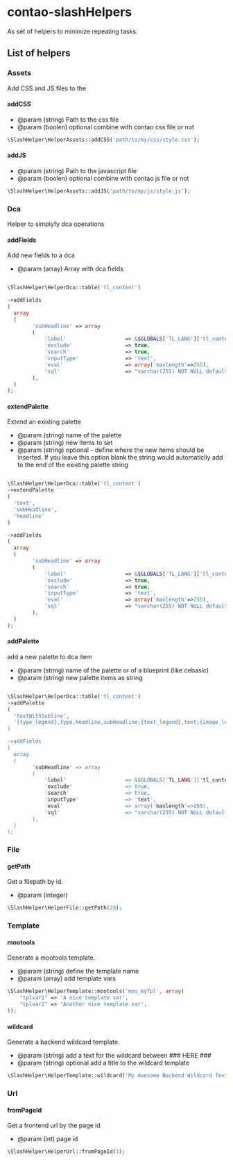 # contao-slashHelpers #

As set of helpers to minimize repeating tasks.

## List of helpers ##

### Assets ###

Add CSS and JS files to the <head>

#### addCSS ####

- @param (string) Path to the css file
- @param (boolen) optional combine with contao css file or not

```php
\SlashHelper\HelperAssets::addCSS('path/to/my/css/style.css');
```

#### addJS ####

- @param (string) Path to the javascript file
- @param (boolen) optional combine with contao js file or not

```php
\SlashHelper\HelperAssets::addJS('path/to/my/js/style.js');
```

### Dca ###

Helper to simplyfy dca operations


#### addFields ####
Add new fields to a dca

- @param (array) Array with dca fields 

```php

\SlashHelper\HelperDca::table('tl_content')

->addFields
(
  array
  (
		'subHeadline' => array
		(
			'label'                   => &$GLOBALS['TL_LANG']['tl_content']['subHeadline'],
			'exclude'                 => true,
			'search'                  => true,
			'inputType'               => 'text',
			'eval'                    => array('maxlength'=>255),
			'sql'                     => "varchar(255) NOT NULL default ''"
		),
  )
);

```


#### extendPalette ####
Extend an existing palette

- @param (string) name of the palette
- @param (string) new items to set
- @param (string) optional - define where the new items should be inserted. If you leave this option blank the string would automaticlly add to the end of the existing palette string

```php

\SlashHelper\HelperDca::table('tl_content')
->extendPalette
(
  'text',
  'subHeadline',
  'headline'
)

->addFields
(
  array
  (
		'subHeadline' => array
		(
			'label'                   => &$GLOBALS['TL_LANG']['tl_content']['subHeadline'],
			'exclude'                 => true,
			'search'                  => true,
			'inputType'               => 'text',
			'eval'                    => array('maxlength'=>255),
			'sql'                     => "varchar(255) NOT NULL default ''"
		),
  )
);

```
#### addPalette ####
add a new palette to dca item

- @param (string) name of the palette or of a blueprint (like cebasic)
- @param (string) new palette items as string

```php

\SlashHelper\HelperDca::table('tl_content')
->addPalette
(
  'textWithSubline',
  '{type_legend},type,headline,subHeadline;{text_legend},text;{image_legend},addImage;{protected_legend:hide},protected;{expert_legend:hide},guests,cssID,space;{invisible_legend:hide},invisible,start,stop''
)

->addFields
(
  array
  (
		'subHeadline' => array
		(
			'label'                   => &$GLOBALS['TL_LANG']['tl_content']['subHeadline'],
			'exclude'                 => true,
			'search'                  => true,
			'inputType'               => 'text',
			'eval'                    => array('maxlength'=>255),
			'sql'                     => "varchar(255) NOT NULL default ''"
		),
  )
);

```


### File ###

#### getPath ####

Get a filepath by id.

- @param (integer) 

```php
\SlashHelper\HelperFile::getPath(20);
```


### Template ###

#### mootools ####

Generate a mootools template.

- @param (string) define the template name
- @param (array) add template vars

```php
\SlashHelper\HelperTemplate::mootools('moo_myTpl', array(
	"tplvar1" => 'A nice template var',
	"tplvar2" => 'Another nice template var',
));
```

#### wildcard ####

Generate a backend wildcard template.

- @param (string) add a text for the wildcard between ### HERE ###
- @param (string) optional add a title to the wildcard template

```php
\SlashHelper\HelperTemplate::wildcard('My Awesome Backend Wildcard Text', 'A optional title');
```

### Url ###

#### fromPageId ####

Get a frontend url by the page id

- @param (int) page id

```php
\SlashHelper\HelperUrl::fromPageId(3);
```
